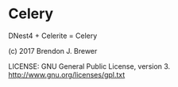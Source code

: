 Celery
======

DNest4 + Celerite = Celery

(c) 2017 Brendon J. Brewer

LICENSE: GNU General Public License, version 3.
http://www.gnu.org/licenses/gpl.txt

